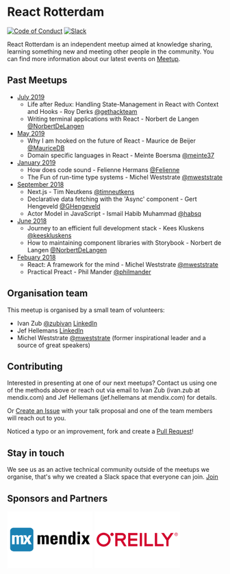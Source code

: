 # React Rotterdam

[![Code of Conduct][code-of-conduct-schield]][code-of-conduct] [![Slack][slack-shield]][slack]

React Rotterdam is an independent meetup aimed at knowledge sharing, learning something new and meeting other people in the community. You can find more information about our latest events on [Meetup](https://www.meetup.com/React-Rotterdam/).

## Past Meetups

* [July 2019][july-2019]
    * Life after Redux: Handling State-Management in React with Context and Hooks - Roy Derks [@gethackteam](https://twitter.com/gethackteam)
    * Writing terminal applications with React - Norbert de Langen [@NorbertDeLangen](https://twitter.com/NorbertDeLangen)
* [May 2019][may-2019]
    * Why I am hooked on the future of React - Maurice de Beijer [@MauriceDB](https://twitter.com/MauriceDB)
    * Domain specific languages in React - Meinte Boersma [@meinte37](https://twitter.com/meinte37)
* [January 2019][jan-2019]
    * How does code sound - Felienne Hermans [@Felienne](https://twitter.com/Felienne)
    * The Fun of run-time type systems - Michel Weststrate [@mweststrate](https://twitter.com/mweststrate)
* [September 2018][sep-2018]
    * Next.js - Tim Neutkens [@timneutkens](https://twitter.com/timneutkens)
    * Declarative data fetching with the 'Async' component - Gert Hengeveld [@GHengeveld](https://twitter.com/GHengeveld)
    * Actor Model in JavaScript - Ismail Habib Muhammad [@habsq](https://twitter.com/habsq)
* [June 2018][jun-2018]
    * Journey to an efficient full development stack - Kees Kluskens [@keeskluskens](https://twitter.com/keeskluskens)
    * How to maintaining component libraries with Storybook - Norbert de Langen [@NorbertDeLangen](https://twitter.com/NorbertDeLangen)
* [Febuary 2018][feb-2018]
    * React: A framework for the mind - Michel Weststrate [@mweststrate](https://twitter.com/mweststrate)
    * Practical Preact - Phil Mander [@philmander](https://twitter.com/philmander)

## Organisation team

This meetup is organised by a small team of volunteers:
* Ivan Zub [@zubivan](https://twitter.com/zubivan) [LinkedIn](https://nl.linkedin.com/in/ivanzub/en)
* Jef Hellemans [LinkedIn](https://nl.linkedin.com/in/jefhellemans)
* Michel Weststrate [@mweststrate](https://twitter.com/mweststrate) (former inspirational leader and a source of great speakers)

## Contributing

Interested in presenting at one of our next meetups? Contact us using one of the methods above or reach out via email to Ivan Zub (ivan.zub at mendix.com) and Jef Hellemans (jef.hellemans at mendix.com) for details.

Or [Create an Issue][issues] with your talk proposal and one of the team members will reach out to you.

Noticed a typo or an improvement, fork and create a [Pull Request][pull-requests]!

## Stay in touch

We see us as an active technical community outside of the meetups we organise, that's why we created a Slack space that everyone can join. [Join][slack] 

## Sponsors and Partners

[<img src="./logos/Mendix.png" alt="Mendix" width="200">][mendix] [<img src="./logos/OReilly.png" alt="O'Reilly Media" width="200">][oreilly]

[july-2019]: https://www.meetup.com/React-Rotterdam/events/262803775/
[may-2019]: https://www.meetup.com/React-Rotterdam/events/260725401/
[jan-2019]: https://www.meetup.com/React-Rotterdam/events/256340884/
[sep-2018]: https://www.meetup.com/React-Rotterdam/events/254069165/
[jun-2018]: https://www.meetup.com/React-Rotterdam/events/249414995/
[feb-2018]: https://www.meetup.com/React-Rotterdam/events/245132592/

[code-of-conduct-schield]: https://img.shields.io/badge/code%20of-conduct-ff69b4.svg?style=flat-square
[code-of-conduct]: https://github.com/reactrotterdam/meetup/blob/master/CODE_OF_CONDUCT.md
[slack-shield]: https://img.shields.io/badge/chat-on%20slack-brightgreen.svg?style=flat-square
[slack]: https://reactrotterdam.slack.com

[mendix]: https://www.mendix.com/
[oreilly]: https://www.oreilly.com/

[issues]: https://github.com/reactrotterdam/meetup/issues
[pull-requests]: https://github.com/reactrotterdam/meetup/pulls